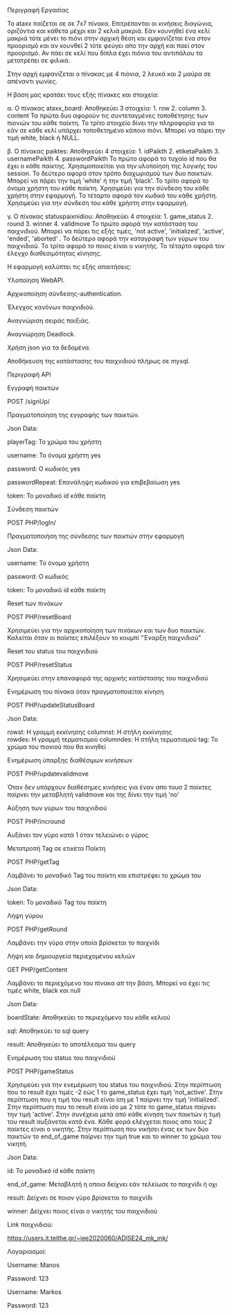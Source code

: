Περιγραφή Εργασίας 

  Το ataxx παίζεται σε σε 7x7 πίνακα. Επιτρέπονται οι κινήσεις διαγώνια, οριζόντια και κάθετα μέχρι και 2 κελιά μακριά. Εάν κουνηθεί ένα κελί μακριά τότε μένει το πιόνι στην αρχική θέση και εμφανίζεται ένα στον προορισμό και αν κουνθεί 2 τότε φεύγει απο την αρχή και παεί στον προορισμό.
  Αν πάει σε κελί που δίπλα έχει πιόνια του αντιπάλου τα μετατρέπει σε φιλικά. 


  Στην αρχή εμφανίζεται ο πίνακας με 4 πιόνια, 2 λευκά και 2 μαύρα σε απέναντι γωνίες.

  


Η βάση μας κρατάει τους εξής πίνακες και στοιχεία:
  
  α. Ο πίνακας ataxx_board:
      Αποθηκεύει 3 στοιχεία:
         1. row
         2. column
         3. content
      Τα πρώτα δυο αφορούν τις συντεταγμένες τοποθέτησης των πιονιών του κάθε παίκτη.
      Το τρίτο στοιχείο δίνει την πληροφορία για το εάν σε κάθε κελί υπάρχει τοποθετημένο κάποιο πιόνι. Μπορεί να πάρει την τιμή white, black ή NULL.
   
   β. Ο πίνακας paiktes:
      Αποθηκεύει 4 στοιχεία:
         1. idPaikth
         2. etiketaPaikth
         3. usernamePaikth
         4. passwordPaikth
      Το πρώτο αφορά το τυχαίο id που θα έχει ο κάθε παίκτης. Χρησιμοποιείται για την υλοποίηση της λογικής του session.
      Το δεύτερο αφορά στον τρόπο διαχωρισμού των δυο παικτών. Μπορεί να πάρει την τιμή 'white' ή την τιμή 'black'.
      Το τρίτο αφορά το όνομα χρήστη του κάθε παίκτη. Χρησιμεύει για την σύνδεση του κάθε χρήστη στην εφαρμογή.
      Το τέταρτο αφορά τον κωδικό του κάθε χρήστη. Χρησιμεύει για την σύνδεση του κάθε χρήστη στην εφαρμογή.
   
   γ. Ο πίνακας statuspaixnidiou:
      Αποθηκεύει 4 στοιχεία:
         1. game_status
         2. round
         3. winner
         4. validmove
      Το πρώτο αφορά την κατάσταση του παιχνιδιού. Μπορεί να πάρει τις εξής τιμές, 'not active', 'initialized', 'active', 'ended', 'aborted' .
      Το δεύτερο αφορά την καταγραφή των γύρων του παιχνιδιού. 
      Το τρίτο αφορά το ποιος είναι ο νικητής.
      Το τέταρτο αφορά τον έλεγχο διαθεσιμότητας κίνησης.






Η εφαρμογή καλύπτει τις εξής απαιτήσεις:

Υλοποίηση WebAPI.

Αρχικοποίηση σύνδεσης-authentication.

Έλεγχος κανόνων παιχνιδιού.

Αναγνώριση σειράς παιξιάς.

Αναγνώρηση Deadlock.

Χρήση json για τα δεδομένα.

Αποθήκευση της κατάστασης του παιχνιδιού πλήρως σε mysql.







Περιγραφή API


Εγγραφή παικτών

POST /signUp/

Πραγματοποίηση της εγγραφής των παικτών.

Json Data:

playerTag: Το χρώμα του χρήστη

username:	To όνομα χρήστη	yes

password:	Ο κωδικός	yes

passwordRepeat:	Επανάληψη κωδικού για επιβεβαίωση	yes

token:	Το μοναδικό id κάθε παίκτη



Σύνδεση παικτών

POST PHP/logIn/

Πραγματοποιήση της σύνδεσης των παικτών στην εφαρμογή

Json Data:

username:	To όνομα χρήστη

password:	Ο κωδικός	

token:	Το μοναδικό id κάθε παίκτη



Reset των πινάκων

POST PHP/resetBoard

Χρησιμεύει για την αρχικοποίηση των πινάκων και των δυο παικτών. Καλείται όταν οι παίκτες επιλέξουν το κουμπί "Έναρξη παιχνιδιού"



Reset του status του παιχνιδιού

POST PHP/resetStatus

Χρησιμεύει στην επαναφορά της αρχικής κατάστασης του παιχνιδιού


Ενημέρωση του πίνακα όταν πραγματοποιείται κίνηση

POST PHP/updateStatusBoard

Json Data:

rowst: Η γραμμή εκκίνησης
columnst: Η στήλη εκκίνησης  
rowdes: Η γραμμή τερματισμού
columndes: Η στήλη τερματισμού
tag: Το χρώμα του πιονιού που θα κινηθεί




Ενημέρωση ύπαρξης διαθέσιμων κινήσεων

POST PHP/updatevalidmove

Όταν δεν υπάρχουν διαθέσημες κινήσεις για έναν απο τουσ 2 παίκτες παίρνει την μεταβλητή validmove και της δίνει την τιμή 'no'


Αύξηση των γύρων του παιχνιδιού

POST PHP/incround

Αυξάνει τον γύρο κατά 1 όταν τελειώνει ο γύρος



Μετατροπή Tag σε ετικέτα Παίκτη

POST PHP/getTag

Λαμβάνει το μοναδικό Tag του παίκτη και επιστρέφει το χρώμα του

Json Data:

token: Το μοναδικό Tag του παίκτη




Λήψη γύρου

POST PHP/getRound

Λαμβάνει την γύρα στην οποία βρίσκεται το παιχνίδι



Λήψη και δημιουργεία περιεχομένου κελιών 

GET PHP/getContent

Λαμβάνει το περιεχόμενο του πίνακα απ την βάση. Μπορεί να έχει τις τιμές white, black και null 

Json Data:

boardState: Αποθηκεύει το περιεχόμενο του κάθε κελιού

sql: Αποθηκεύει το sql query 

result: Αποθηκεύει το αποτέλεσμα του query



Ενημέρωση του status του παιχνιδιού

POST PHP/gameStatus

Χρησιμεύει για την ενεμέρωση του status του παιχνιδιού. Στην περίπτωση που το result έχει τιμές -2 εώς 1 το game_status έχει τιμή 'not_active'. Στην περίπτωση που η τιμή του result είναι ίση με 1 παίρνει την τιμή 'initialized'. Στην περίπτωση 
που το result είναι ίσο με 2 τότε το game_status παίρνει την τιμή 'active'. Στην συνέχεια μετά από κάθε κίνηση των παικτών η τιμή του result αυξάνεται κατά ένα. Κάθε φορά ελέγχεται ποιος απο τους 2 παίκτες είναι ο νικητής. Στην περίπτωση που νικήσει ένας εκ των δύο παικτών το end_of_game παίρνει την τιμή true και το winner τo χρώμα του νικητή.


Json Data:

id:	Το μοναδικό id κάθε παίκτη	

end_of_game:	Μεταβλητή η οποια δείχνει εάν τελείωσε το παιχνίδι ή οχι	

result:	Δείχνει σε ποιον γύρο βρίσκεται το παιχνίδι	

winner:	Δείχνει ποιος είναι ο νικητής του παιχνιδιού


Link παιχνιδιού:

https://users.it.teithe.gr/~iee2020060/ADISE24_mk_mk/

Λογαριασμοί:

Username: Manos

Password: 123

Username: Markos

Password: 123



